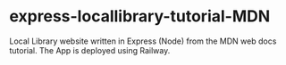 # express-locallibrary-tutorial-MDN
Local Library website written in Express (Node) from the MDN web docs tutorial. The App is deployed using Railway.
